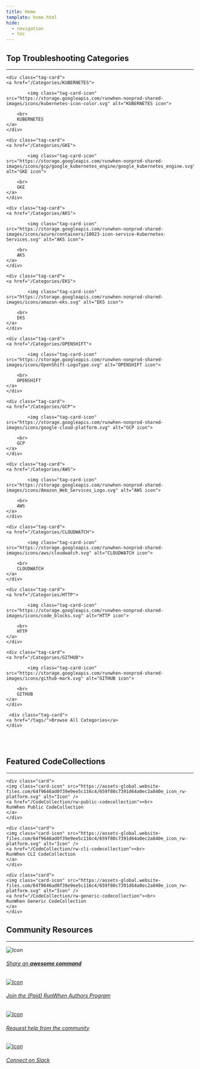 ```yaml
---
title: Home
template: home.html
hide:
  - navigation
  - toc
---
```


<div class="md-grid">
  <h2>Top Troubleshooting Categories</h2><hr>

  <div class="tag-card-grid" markdown>
    
    <div class="tag-card">
    <a href="/Categories/KUBERNETES">
        
            <img class="tag-card-icon" src="https://storage.googleapis.com/runwhen-nonprod-shared-images/icons/kubernetes-icon-color.svg" alt="KUBERNETES icon">
        
        <br>
        KUBERNETES
    </a>
    </div>
    
    <div class="tag-card">
    <a href="/Categories/GKE">
        
            <img class="tag-card-icon" src="https://storage.googleapis.com/runwhen-nonprod-shared-images/icons/gcp/google_kubernetes_engine/google_kubernetes_engine.svg" alt="GKE icon">
        
        <br>
        GKE
    </a>
    </div>
    
    <div class="tag-card">
    <a href="/Categories/AKS">
        
            <img class="tag-card-icon" src="https://storage.googleapis.com/runwhen-nonprod-shared-images/icons/azure/containers/10023-icon-service-Kubernetes-Services.svg" alt="AKS icon">
        
        <br>
        AKS
    </a>
    </div>
    
    <div class="tag-card">
    <a href="/Categories/EKS">
        
            <img class="tag-card-icon" src="https://storage.googleapis.com/runwhen-nonprod-shared-images/icons/amazon-eks.svg" alt="EKS icon">
        
        <br>
        EKS
    </a>
    </div>
    
    <div class="tag-card">
    <a href="/Categories/OPENSHIFT">
        
            <img class="tag-card-icon" src="https://storage.googleapis.com/runwhen-nonprod-shared-images/icons/OpenShift-LogoType.svg" alt="OPENSHIFT icon">
        
        <br>
        OPENSHIFT
    </a>
    </div>
    
    <div class="tag-card">
    <a href="/Categories/GCP">
        
            <img class="tag-card-icon" src="https://storage.googleapis.com/runwhen-nonprod-shared-images/icons/google-cloud-platform.svg" alt="GCP icon">
        
        <br>
        GCP
    </a>
    </div>
    
    <div class="tag-card">
    <a href="/Categories/AWS">
        
            <img class="tag-card-icon" src="https://storage.googleapis.com/runwhen-nonprod-shared-images/icons/Amazon_Web_Services_Logo.svg" alt="AWS icon">
        
        <br>
        AWS
    </a>
    </div>
    
    <div class="tag-card">
    <a href="/Categories/CLOUDWATCH">
        
            <img class="tag-card-icon" src="https://storage.googleapis.com/runwhen-nonprod-shared-images/icons/aws/cloudwatch.svg" alt="CLOUDWATCH icon">
        
        <br>
        CLOUDWATCH
    </a>
    </div>
    
    <div class="tag-card">
    <a href="/Categories/HTTP">
        
            <img class="tag-card-icon" src="https://storage.googleapis.com/runwhen-nonprod-shared-images/icons/code_blocks.svg" alt="HTTP icon">
        
        <br>
        HTTP
    </a>
    </div>
    
    <div class="tag-card">
    <a href="/Categories/GITHUB">
        
            <img class="tag-card-icon" src="https://storage.googleapis.com/runwhen-nonprod-shared-images/icons/github-mark.svg" alt="GITHUB icon">
        
        <br>
        GITHUB
    </a>
    </div>
    
     <div class="tag-card">
    <a href="/tags/">Browse All Categories</a>
    </div>
  </div>
</div>
<br><br>
<div class="home-column-container">

<div class="home-column">
  <h2> Featured CodeCollections </h2><hr>
  <div class="card-grid" markdown>
  
    <div class="card">
    <img class="card-icon" src="https://assets-global.website-files.com/64f9646ad0f39e9ee5c116c4/659f80c7391d64a0ec2a840e_icon_rw-platform.svg" alt="Icon" />
    <a href="/CodeCollection/rw-public-codecollection"><br>
    RunWhen Public CodeCollection
    </a>
    </div>
  
    <div class="card">
    <img class="card-icon" src="https://assets-global.website-files.com/64f9646ad0f39e9ee5c116c4/659f80c7391d64a0ec2a840e_icon_rw-platform.svg" alt="Icon" />
    <a href="/CodeCollection/rw-cli-codecollection"><br>
    RunWhen CLI CodeCollection
    </a>
    </div>
  
    <div class="card">
    <img class="card-icon" src="https://assets-global.website-files.com/64f9646ad0f39e9ee5c116c4/659f80c7391d64a0ec2a840e_icon_rw-platform.svg" alt="Icon" />
    <a href="/CodeCollection/rw-generic-codecollection"><br>
    RunWhen Generic CodeCollection
    </a>
    </div>
  
  
  </div>
</div>
<div class="home-column">
  <h2> Community Resources </h2><hr>

  <div class="card-grid" markdown>
    <div class="home-card">
        <img class="card-icon" src="https://storage.googleapis.com/runwhen-nonprod-shared-images/icons/share.svg" alt="Icon" />
      <h6 class="card-title">
      <a href="https://github.com/runwhen-contrib/runwhen-local/issues/new?assignees=stewartshea&labels=runwhen-local%2Cawesome-command-contribution&projects=&template=awesome-command-contribution.yaml&title=%5Bawesome-command-contribution%5D+" target="_blank">
      Share an <b>awesome command</b>
      </a>
    </div>
    <div class="home-card">
      <a href="https://docs.runwhen.com/public/v/runwhen-authors" target="_blank">
      <img class="card-icon" src="https://storage.googleapis.com/runwhen-nonprod-shared-images/icons/code_blocks.svg" alt="Icon" />
      <h6 class="card-title"> Join the (Paid) RunWhen Authors Program
      </a>
    </div>
    <div class="home-card">
        <a href="https://github.com/runwhen-contrib/runwhen-local/issues/new?assignees=stewartshea&labels=runwhen-local%2Cnew-command-request&projects=&template=commands-wanted.yaml&title=%5Bnew-command-request%5D+" target="_blank">
        <img class="card-icon" src="https://storage.googleapis.com/runwhen-nonprod-shared-images/icons/help_center.svg" alt="Icon" />
      <h6 class="card-title"> Request help from the community
      </a>
    </div> 
        <div class="home-card">
        <a href="https://runwhen.slack.com/join/shared_invite/zt-1l7t3tdzl-IzB8gXDsWtHkT8C5nufm2A#/shared-invite/email" target="_blank">
        <img class="card-icon" src="https://storage.googleapis.com/runwhen-nonprod-shared-images/icons/slack_black.svg" alt="Icon" />
      <h6 class="card-title"> Connect on Slack
      </a>
    </div> 
  </div>
</div>

</div>